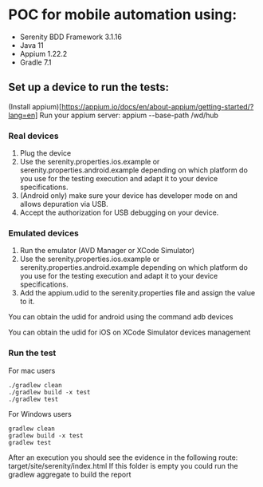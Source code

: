 # POC for mobile automation using:

* Serenity BDD Framework 3.1.16
* Java 11
* Appium 1.22.2
* Gradle 7.1


## Set up a device to run the tests:
(Install appium)[https://appium.io/docs/en/about-appium/getting-started/?lang=en]
Run your appium server: appium --base-path /wd/hub

### Real devices

1. Plug the device
2. Use the serenity.properties.ios.example or serenity.properties.android.example depending on which platform do you use for the testing execution and adapt it to your device specifications.
3. (Android only) make sure your device has developer mode on and  allows depuration via USB.
4. Accept the authorization for USB debugging on your device.


### Emulated devices

1. Run the emulator (AVD Manager or XCode Simulator)
2. Use the serenity.properties.ios.example or serenity.properties.android.example depending on which platform do you use for the testing execution and adapt it to your device specifications.
3. Add the appium.udid to the serenity.properties file and assign the value to it.

You can obtain the udid for android using the command adb devices

You can obtain the udid for iOS on XCode Simulator devices management



### Run the test

For mac users
```
./gradlew clean
./gradlew build -x test
./gradlew test
```

For Windows users
```
gradlew clean
gradlew build -x test
gradlew test
```
After an execution you should see the evidence in the following route: target/site/serenity/index.html
If this folder is empty you could run the gradlew aggregate to build the report